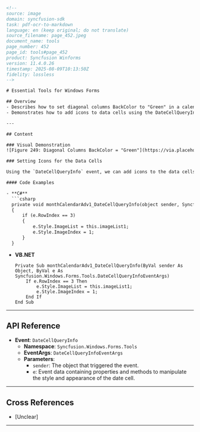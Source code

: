 ```html
<!-- 
source: image
domain: syncfusion-sdk
task: pdf-ocr-to-markdown
language: en (keep original; do not translate)
source_filename: page_452.jpeg
document_name: tools
page_number: 452
page_id: tools#page_452
product: Syncfusion Winforms
version: 11.4.0.26
timestamp: 2025-08-09T10:13:50Z
fidelity: lossless
-->

# Essential Tools for Windows Forms

## Overview
- Describes how to set diagonal columns BackColor to "Green" in a calendar control.
- Demonstrates how to add icons to data cells using the DateCellQueryInfo event.

---

## Content

### Visual Demonstration
![Figure 249: Diagonal Columns BackColor = "Green"](https://via.placeholder.com/500x300?text=Figure+249:+Diagonal+Columns+BackColor+%3D+%22Green%22)

### Setting Icons for the Data Cells

Using the `DateCellQueryInfo` event, we can add icons to the data cells.

#### Code Examples

- **C#**
  ```csharp
  private void monthCalendarAdv1_DateCellQueryInfo(object sender, Syncfusion.Windows.Forms.Tools.DateCellQueryInfoEventArgs e)
  {
      if (e.RowIndex == 3)
      {
          e.Style.ImageList = this.imageList1;
          e.Style.ImageIndex = 1;
      }
  }
  ```

- **VB.NET**
  ```vbnet
  Private Sub monthCalendarAdv1_DateCellQueryInfo(ByVal sender As Object, ByVal e As Syncfusion.Windows.Forms.Tools.DateCellQueryInfoEventArgs)
      If e.RowIndex == 3 Then
          e.Style.ImageList = this.imageList1;
          e.Style.ImageIndex = 1;
      End If
  End Sub
  ```

---

## API Reference

- **Event**: `DateCellQueryInfo`
  - **Namespace**: `Syncfusion.Windows.Forms.Tools`
  - **EventArgs**: `DateCellQueryInfoEventArgs`
  - **Parameters**:
    - `sender`: The object that triggered the event.
    - `e`: Event data containing properties and methods to manipulate the style and appearance of the date cell.

---

## Cross References
- [Unclear]

---

<!-- tags: [Syncfusion Winforms, DateCellQueryInfo, Set Icons, MonthCalendar] keywords: [Set Icons, DateCellQueryInfo, Visual Demonstration, C#, VB.NET, BackColor, Diagonal Columns] -->
```